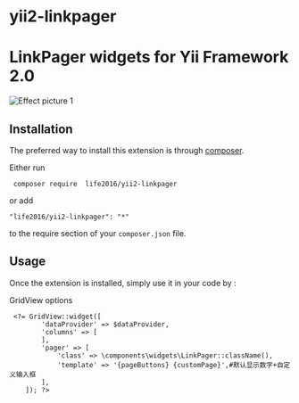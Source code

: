 # yii2-linkpager
LinkPager widgets for Yii Framework 2.0
===============================
![Effect picture 1](https://github.com/ran1990/yii2-linkpager/blob/master/image.png "Effect picture 1")  




Installation
------------

The preferred way to install this extension is through [composer](http://getcomposer.org/download/).

Either run

```
 composer require  life2016/yii2-linkpager
```

or add

```
"life2016/yii2-linkpager": "*"
```

to the require section of your `composer.json` file.


Usage
-----

Once the extension is installed, simply use it in your code by  :

GridView options
```
 <?= GridView::widget([
        'dataProvider' => $dataProvider,
        'columns' => [
        ],
        'pager' => [
            'class' => \components\widgets\LinkPager::className(),
            'template' => '{pageButtons} {customPage}',#默认显示数字+自定义输入框
        ],
    ]); ?>
 ```

